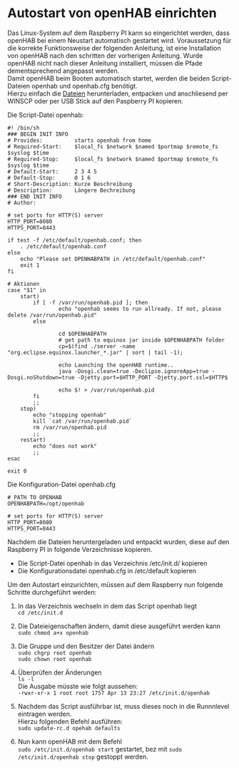 Autostart von openHAB einrichten
================================

Das Linux-System auf dem Raspberry PI kann so eingerichtet werden, dass openHAB bei einem Neustart automatisch gestartet wird.
Voraussetzung für die korrekte Funktionsweise der folgenden Anleitung, ist eine Installation von openHAB nach den schritten der vorherigen Anleitung.  Wurde openHAB nicht nach dieser Anleitung installiert, müssen die Pfade dementsprechend angepasst werden.   
Damit openHAB beim Booten automatisch startet, werden die beiden Script-Dateien openhab und openhab.cfg benötigt.  
Hierzu einfach die [Dateien](https://github.com/mepi0011/openhab.doc/raw/master/examples/autostart.zip "Script-Files für openHAB Autostart") herunterladen, entpacken und anschliesend per WINSCP oder per USB Stick auf den Paspberry PI kopieren.   

Die Script-Datei openhab:  

    #! /bin/sh
    ### BEGIN INIT INFO
    # Provides:          starts openhab from home
    # Required-Start:    $local_fs $network $named $portmap $remote_fs $syslog $time
    # Required-Stop:     $local_fs $network $named $portmap $remote_fs $syslog $time
    # Default-Start:     2 3 4 5
    # Default-Stop:      0 1 6
    # Short-Description: Kurze Beschreibung
    # Description:       Längere Bechreibung
    ### END INIT INFO
    # Author:
    
    # set ports for HTTP(S) server
    HTTP_PORT=8080
    HTTPS_PORT=8443
    
    if test -f /etc/default/openhab.conf; then
        . /etc/default/openhab.conf
    else
        echo "Please set OPENHABPATH in /etc/default/openhab.conf"
        exit 1
    fi
    
    # Aktionen
    case "$1" in
        start)
            if [ -f /var/run/openhab.pid ]; then
                    echo "openhab seems to run allready. If not, please delete /var/run/openhab.pid"
            else
    
                    cd $OPENHABPATH
                    # get path to equinox jar inside $OPENHABPATH folder
                    cp=$(find ./server -name "org.eclipse.equinox.launcher_*.jar" | sort | tail -1);
    
                    echo Launching the openHAB runtime..
                    java -Dosgi.clean=true -Declipse.ignoreApp=true -Dosgi.noShutdown=true -Djetty.port=$HTTP_PORT -Djetty.port.ssl=$HTTP$
    
                    echo $! > /var/run/openhab.pid
            fi
            ;;
        stop)
            echo "stopping openhab"
            kill `cat /var/run/openhab.pid`
            rm /var/run/openhab.pid
            ;;
        restart)
            echo "does not work"
            ;;
    esac
    
    exit 0 


Die Konfiguration-Datei openhab.cfg  

    # PATH TO OPENHAB
    OPENHABPATH=/opt/openhab
    
    # set ports for HTTP(S) server
    HTTP_PORT=8080
    HTTPS_PORT=8443

Nachdem die Dateien heruntergeladen und entpackt wurden, diese auf den Raspberry PI in folgende Verzeichnisse kopieren.
 
* Die Script-Datei openhab in das Verzeichnis /etc/init.d/ kopieren
* Die Konfigurationsdatei openhab.cfg in /etc/default kopieren

Um den Autostart einzurichten, müssen auf dem Raspberry nun folgende Schritte durchgeführt werden:
 
1. In das Verzeichnis wechseln in dem das Script openhab liegt  
   `cd /etc/init.d`

2. Die Dateieigenschaften ändern, damit diese ausgeführt werden kann  
   `sudo chmod a+x openhab`

3. Die Gruppe und den Besitzer der Datei ändern  
   `sudo chgrp root openhab`  
   `sudo chown root openhab`

4. Überprüfen der Änderungen  
   `ls -l`  
   Die Ausgabe müsste wie folgt aussehen:  
   `-rwxr-xr-x 1 root root 1757 Apr 13 23:27 /etc/init.d/openhab`

5.  Nachdem das Script ausführbar ist, muss dieses noch in die Runnnlevel eintragen werden.  
    Hierzu folgenden Befehl ausführen:  
    `sudo update-rc.d opehab defaults`

6.  Nun kann openHAB mit dem Befehl  
    `sudo /etc/init.d/openhab start` gestartet, bez mit `sudo /etc/init.d/openhab stop` gestoppt werden.
